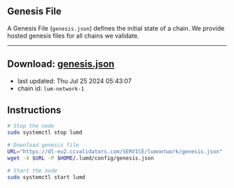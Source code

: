 ## Genesis File
A Genesis File (`genesis.json`) defines the initial state of a chain. We provide hosted genesis files for all chains we validate.

---
**Download: [genesis.json](https://dl-eu2.ccvalidators.com/SERVICE/lumnetwork/genesis.json)**
---

- last updated: Thu Jul 25 2024 05:43:07
- chain id: `lum-network-1`

## Instructions
```sh
# Stop the node
sudo systemctl stop lumd

# Download genesis file
URL="https://dl-eu2.ccvalidators.com/SERVICE/lumnetwork/genesis.json"
wget -4 $URL -P $HOME/.lumd/config/genesis.json

# Start the node
sudo systemctl start lumd
```
